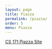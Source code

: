 ```yaml
---
layout: page
title: Piazza
permalink: /piazza/
order: 5
menu: Piazza
---
```


[CS 171 Piazza Site](https://piazza.com/class/ihv3pvmbyc86g7)